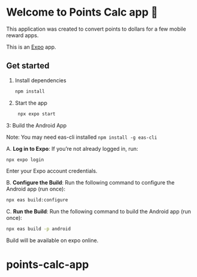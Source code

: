 # Welcome to Points Calc app 👋

This application was created to convert points to dollars for a few mobile reward apps.

This is an [Expo](https://expo.dev) app.

## Get started

1. Install dependencies

   ```bash
   npm install
   ```

2. Start the app

   ```bash
    npx expo start
   ```

3: Build the Android App

   Note: You may need eas-cli installed `npm install -g eas-cli`

A. **Log in to Expo**:
   If you’re not already logged in, run:
   ```bash
   npx expo login
   ```
   Enter your Expo account credentials.

B. **Configure the Build**:
   Run the following command to configure the Android app (run once):
   ```bash
   npx eas build:configure
   ```
C. **Run the Build**:
   Run the following command to build the Android app (run once):
   ```bash
   npx eas build -p android
   ```

Build will be available on expo online.

# points-calc-app
